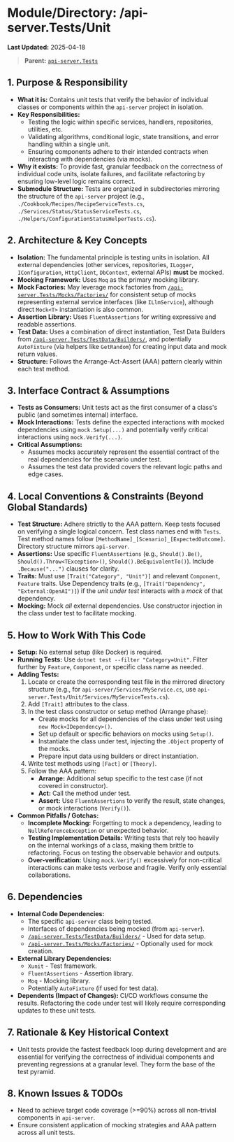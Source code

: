 # Module/Directory: /api-server.Tests/Unit

**Last Updated:** 2025-04-18

> **Parent:** [`api-server.Tests`](../README.md)

## 1. Purpose & Responsibility

* **What it is:** Contains unit tests that verify the behavior of individual classes or components within the `api-server` project in isolation.
* **Key Responsibilities:**
    * Testing the logic within specific services, handlers, repositories, utilities, etc.
    * Validating algorithms, conditional logic, state transitions, and error handling within a single unit.
    * Ensuring components adhere to their intended contracts when interacting with dependencies (via mocks).
* **Why it exists:** To provide fast, granular feedback on the correctness of individual code units, isolate failures, and facilitate refactoring by ensuring low-level logic remains correct.
* **Submodule Structure:** Tests are organized in subdirectories mirroring the structure of the `api-server` project (e.g., `./Cookbook/Recipes/RecipeServiceTests.cs`, `./Services/Status/StatusServiceTests.cs`, `./Helpers/ConfigurationStatusHelperTests.cs`).

## 2. Architecture & Key Concepts

* **Isolation:** The fundamental principle is testing units in isolation. All external dependencies (other services, repositories, `ILogger`, `IConfiguration`, `HttpClient`, `DbContext`, external APIs) **must** be mocked.
* **Mocking Framework:** Uses `Moq` as the primary mocking library.
* **Mock Factories:** May leverage mock factories from [`/api-server.Tests/Mocks/Factories/`](../Mocks/Factories/README.md) for consistent setup of mocks representing external service interfaces (like `ILlmService`), although direct `Mock<T>` instantiation is also common.
* **Assertion Library:** Uses `FluentAssertions` for writing expressive and readable assertions.
* **Test Data:** Uses a combination of direct instantiation, Test Data Builders from [`/api-server.Tests/TestData/Builders/`](../TestData/Builders/README.md), and potentially `AutoFixture` (via helpers like `GetRandom`) for creating input data and mock return values.
* **Structure:** Follows the Arrange-Act-Assert (AAA) pattern clearly within each test method.

## 3. Interface Contract & Assumptions

* **Tests as Consumers:** Unit tests act as the first consumer of a class's public (and sometimes internal) interface.
* **Mock Interactions:** Tests define the expected interactions with mocked dependencies using `mock.Setup(...)` and potentially verify critical interactions using `mock.Verify(...)`.
* **Critical Assumptions:**
    * Assumes mocks accurately represent the essential contract of the real dependencies for the scenario under test.
    * Assumes the test data provided covers the relevant logic paths and edge cases.

## 4. Local Conventions & Constraints (Beyond Global Standards)

* **Test Structure:** Adhere strictly to the AAA pattern. Keep tests focused on verifying a single logical concern. Test class names end with `Tests`. Test method names follow `[MethodName]_[Scenario]_[ExpectedOutcome]`. Directory structure mirrors `api-server`.
* **Assertions:** Use specific `FluentAssertions` (e.g., `Should().Be()`, `Should().Throw<TException>()`, `Should().BeEquivalentTo()`). Include `.Because("...")` clauses for clarity.
* **Traits:** Must use `[Trait("Category", "Unit")]` and relevant `Component`, `Feature` traits. Use Dependency traits (e.g., `[Trait("Dependency", "External:OpenAI")]`) if the *unit under test* interacts with a *mock* of that dependency.
* **Mocking:** Mock *all* external dependencies. Use constructor injection in the class under test to facilitate mocking.

## 5. How to Work With This Code

* **Setup:** No external setup (like Docker) is required.
* **Running Tests:** Use `dotnet test --filter "Category=Unit"`. Filter further by `Feature`, `Component`, or specific class name as needed.
* **Adding Tests:**
    1.  Locate or create the corresponding test file in the mirrored directory structure (e.g., for `api-server/Services/MyService.cs`, use `api-server.Tests/Unit/Services/MyServiceTests.cs`).
    2.  Add `[Trait]` attributes to the class.
    3.  In the test class constructor or setup method (Arrange phase):
        * Create mocks for all dependencies of the class under test using `new Mock<IDependency>()`.
        * Set up default or specific behaviors on mocks using `Setup()`.
        * Instantiate the class under test, injecting the `.Object` property of the mocks.
        * Prepare input data using builders or direct instantiation.
    4.  Write test methods using `[Fact]` or `[Theory]`.
    5.  Follow the AAA pattern:
        * **Arrange:** Additional setup specific to the test case (if not covered in constructor).
        * **Act:** Call the method under test.
        * **Assert:** Use `FluentAssertions` to verify the result, state changes, or mock interactions (`Verify()`).
* **Common Pitfalls / Gotchas:**
    * **Incomplete Mocking:** Forgetting to mock a dependency, leading to `NullReferenceException` or unexpected behavior.
    * **Testing Implementation Details:** Writing tests that rely too heavily on the internal workings of a class, making them brittle to refactoring. Focus on testing the observable behavior and outputs.
    * **Over-verification:** Using `mock.Verify()` excessively for non-critical interactions can make tests verbose and fragile. Verify only essential collaborations.

## 6. Dependencies

* **Internal Code Dependencies:**
    * The specific `api-server` class being tested.
    * Interfaces of dependencies being mocked (from `api-server`).
    * [`/api-server.Tests/TestData/Builders/`](../TestData/Builders/README.md) - Used for data setup.
    * [`/api-server.Tests/Mocks/Factories/`](../Mocks/Factories/README.md) - Optionally used for mock creation.
* **External Library Dependencies:**
    * `Xunit` - Test framework.
    * `FluentAssertions` - Assertion library.
    * `Moq` - Mocking library.
    * Potentially `AutoFixture` (if used for test data).
* **Dependents (Impact of Changes):** CI/CD workflows consume the results. Refactoring the code under test will likely require corresponding updates to these unit tests.

## 7. Rationale & Key Historical Context

* Unit tests provide the fastest feedback loop during development and are essential for verifying the correctness of individual components and preventing regressions at a granular level. They form the base of the test pyramid.

## 8. Known Issues & TODOs

* Need to achieve target code coverage (>=90%) across all non-trivial components in `api-server`.
* Ensure consistent application of mocking strategies and AAA pattern across all unit tests.